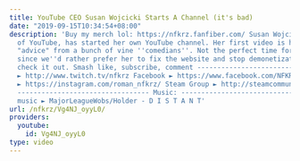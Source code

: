 ```yaml
---
title: YouTube CEO Susan Wojcicki Starts A Channel (it's bad)
date: "2019-09-15T10:34:54+08:00"
description: 'Buy my merch lol: https://nfkrz.fanfiber.com/ Susan Wojcicki, the CEO
  of YouTube, has started her own YouTube channel. Her first video is her getting
  "advice" from a bunch of vine ''comedians''. Not the perfect time for this tbh,
  since we''d rather prefer her to fix the website and stop demonetization. Let''s
  check it out. Smash like, subscribe, comment --------------------------------- Twitch
  ► http://www.twitch.tv/nfkrz Facebook ► https://www.facebook.com/NFKRZ1 Instagram
  ► https://instagram.com/roman_nfkrz/ Steam Group ► http://steamcommunity.com/groups/nfkrzgroup
  --------------------------------- Music: --------------------------------- Outro
  music ► MajorLeagueWobs/Holder - D I S T A N T'
url: /nfkrz/Vg4NJ_oyyL0/
providers:
  youtube:
    id: Vg4NJ_oyyL0
type: video
---
```


